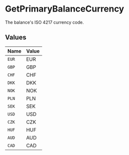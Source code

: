 # GetPrimaryBalanceCurrency

The balance's ISO 4217 currency code.


## Values

| Name  | Value |
| ----- | ----- |
| `EUR` | EUR   |
| `GBP` | GBP   |
| `CHF` | CHF   |
| `DKK` | DKK   |
| `NOK` | NOK   |
| `PLN` | PLN   |
| `SEK` | SEK   |
| `USD` | USD   |
| `CZK` | CZK   |
| `HUF` | HUF   |
| `AUD` | AUD   |
| `CAD` | CAD   |